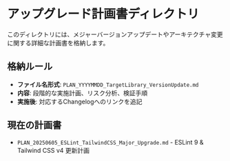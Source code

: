 # アップグレード計画書ディレクトリ

このディレクトリには、メジャーバージョンアップデートやアーキテクチャ変更に関する詳細な計画書を格納します。

## 格納ルール

- **ファイル名形式**: `PLAN_YYYYMMDD_TargetLibrary_VersionUpdate.md`
- **内容**: 段階的な実施計画、リスク分析、検証手順
- **実施後**: 対応するChangelogへのリンクを追記

## 現在の計画書

- `PLAN_20250605_ESLint_TailwindCSS_Major_Upgrade.md` - ESLint 9 & Tailwind CSS v4 更新計画
